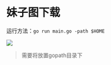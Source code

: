 # 妹子图下载

运行方法：`go run main.go -path $HOME`

![](https://i.loli.net/2019/06/06/5cf8e13ebce7b80963.png)

>需要将放置gopath目录下
